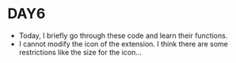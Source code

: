 # DAY6
- Today, I briefly go through these code and learn their functions.
- I cannot modify the icon of the extension. I think there are some restrictions like the size for the icon...
